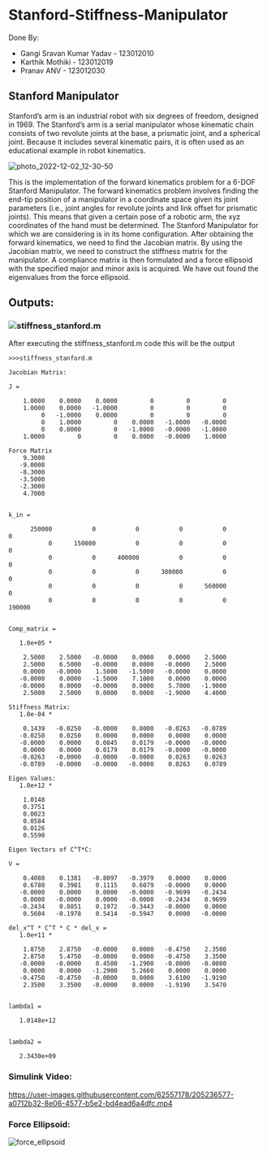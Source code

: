 # Stanford-Stiffness-Manipulator

Done By: 
- Gangi Sravan Kumar Yadav - 123012010
- Karthik Mothiki - 123012019
- Pranav ANV - 123012030

## Stanford Manipulator
Stanford’s arm is an industrial robot with six degrees of freedom, designed in 1969. The Stanford’s arm is a serial manipulator whose kinematic chain consists of two revolute joints at the base, a prismatic joint, and a spherical joint. Because it includes several kinematic pairs, it is often used as an educational example in robot kinematics.

![photo_2022-12-02_12-30-50](https://user-images.githubusercontent.com/62557178/205234556-b4364210-5383-421a-a0e8-10341d2370c5.jpg)

This is the implementation of the forward kinematics problem for a 6-DOF Stanford Manipulator. The forward kinematics problem involves finding the end-tip position of a manipulator in a coordinate space given its joint parameters (i.e., joint angles for revolute joints and link offset for prismatic joints). This means that given a certain pose of a robotic arm, the xyz coordinates of the hand must be determined. The Stanford Manipulator for which we are considering is in its home configuration.
After obtaining the forward kinematics, we need to find the Jacobian matrix. By using the Jacobian matrix, we need to construct the stiffness matrix for the manipulator. A compliance matrix is then formulated and a force ellipsoid with the specified major and minor axis is acquired. We have out found the eigenvalues from the force ellipsoid.

## Outputs:

### ![stiffness_stanford.m](https://github.com/KarthikMothiki/Stanford-Stiffness-Manipulator/blob/main/matlab-codes/stanford_stiffness.m)
After executing the stiffness_stanford.m code this will be the output

```
>>>stiffness_stanford.m

Jacobian Matrix:

J =

    1.0000    0.0000    0.0000         0         0         0
    1.0000    0.0000   -1.0000         0         0         0
         0   -1.0000    0.0000         0         0         0
         0    1.0000         0    0.0000   -1.0000   -0.0000
         0    0.0000         0   -1.0000   -0.0000   -1.0000
    1.0000         0         0    0.0000   -0.0000    1.0000

Force Matrix
    9.3000
   -9.0000
   -8.3000
   -3.5000
   -2.3000
    4.7000


k_in =

      250000           0           0           0           0           0
           0      150000           0           0           0           0
           0           0      400000           0           0           0
           0           0           0      380000           0           0
           0           0           0           0      560000           0
           0           0           0           0           0      190000


Comp_matrix =

   1.0e+05 *

    2.5000    2.5000   -0.0000    0.0000    0.0000    2.5000
    2.5000    6.5000   -0.0000    0.0000   -0.0000    2.5000
    0.0000   -0.0000    1.5000   -1.5000   -0.0000    0.0000
   -0.0000    0.0000   -1.5000    7.1000    0.0000    0.0000
   -0.0000    0.0000   -0.0000    0.0000    5.7000   -1.9000
    2.5000    2.5000    0.0000    0.0000   -1.9000    4.4000

Stiffness Matrix:
   1.0e-04 *

    0.1439   -0.0250   -0.0000    0.0000   -0.0263   -0.0789
   -0.0250    0.0250    0.0000    0.0000    0.0000    0.0000
   -0.0000    0.0000    0.0845    0.0179   -0.0000   -0.0000
    0.0000    0.0000    0.0179    0.0179   -0.0000   -0.0000
   -0.0263   -0.0000   -0.0000   -0.0000    0.0263    0.0263
   -0.0789   -0.0000   -0.0000   -0.0000    0.0263    0.0789

Eigen Values:
   1.0e+12 *

    1.0148
    0.3751
    0.0023
    0.0584
    0.0126
    0.5590

Eigen Vectors of C^T*C:

V =

    0.4088    0.1381   -0.8097   -0.3979    0.0000    0.0000
    0.6780    0.3981    0.1115    0.6079   -0.0000    0.0000
   -0.0000    0.0000    0.0000   -0.0000   -0.9699   -0.2434
    0.0000   -0.0000    0.0000   -0.0000   -0.2434    0.9699
   -0.2434    0.8851    0.1972   -0.3443   -0.0000    0.0000
    0.5604   -0.1978    0.5414   -0.5947    0.0000   -0.0000

del_x^T * C^T * C * del_x = 
   1.0e+11 *

    1.8750    2.8750   -0.0000    0.0000   -0.4750    2.3500
    2.8750    5.4750   -0.0000    0.0000   -0.4750    3.3500
   -0.0000   -0.0000    0.4500   -1.2900   -0.0000   -0.0000
    0.0000    0.0000   -1.2900    5.2660    0.0000    0.0000
   -0.4750   -0.4750   -0.0000    0.0000    3.6100   -1.9190
    2.3500    3.3500   -0.0000    0.0000   -1.9190    3.5470


lambda1 =

   1.0148e+12


lambda2 =

   2.3430e+09

```

### Simulink Video:


https://user-images.githubusercontent.com/62557178/205236577-a0712b32-8e06-4577-b5e2-bd4ead6a4dfc.mp4

### Force Ellipsoid:
![force_ellipsoid](https://user-images.githubusercontent.com/62557178/205236717-ae95c26a-c945-4f46-8606-890256429195.png)


